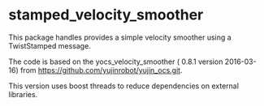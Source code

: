 stamped_velocity_smoother
=========================

This package handles provides a simple velocity smoother using a TwistStamped message.

The code is based on the yocs_velocity_smoother ( 0.8.1 version 2016-03-16) from https://github.com/yujinrobot/yujin_ocs.git.

This version uses boost threads to reduce dependencies on external libraries.




